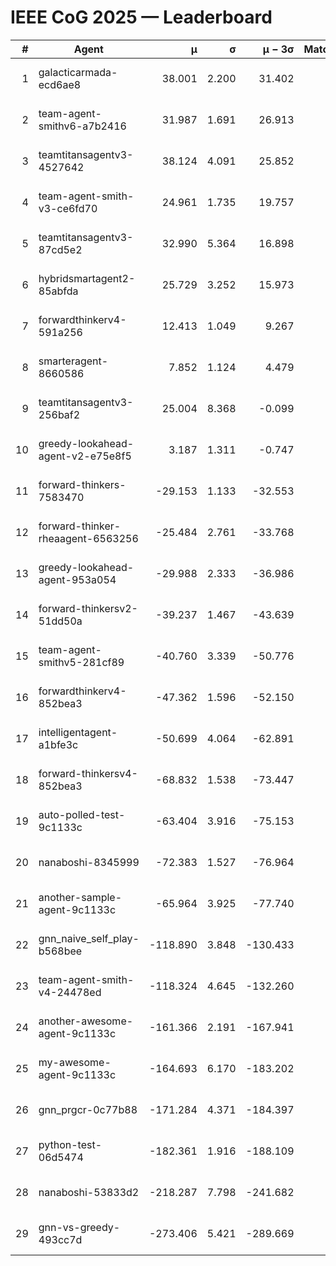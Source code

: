 # IEEE CoG 2025 — Leaderboard

| # | Agent | μ | σ | μ − 3σ | Matches | Updated |
|---:|---|---:|---:|---:|---:|---|
| 1 | galacticarmada-ecd6ae8 | 38.001 | 2.200 | 31.402 | 180 | 2025-08-17 11:44 |
| 2 | team-agent-smithv6-a7b2416 | 31.987 | 1.691 | 26.913 | 260 | 2025-08-17 11:44 |
| 3 | teamtitansagentv3-4527642 | 38.124 | 4.091 | 25.852 | 180 | 2025-08-17 11:44 |
| 4 | team-agent-smith-v3-ce6fd70 | 24.961 | 1.735 | 19.757 | 280 | 2025-08-17 11:44 |
| 5 | teamtitansagentv3-87cd5e2 | 32.990 | 5.364 | 16.898 | 180 | 2025-08-17 11:44 |
| 6 | hybridsmartagent2-85abfda | 25.729 | 3.252 | 15.973 | 180 | 2025-08-17 11:44 |
| 7 | forwardthinkerv4-591a256 | 12.413 | 1.049 | 9.267 | 211 | 2025-08-17 11:44 |
| 8 | smarteragent-8660586 | 7.852 | 1.124 | 4.479 | 184 | 2025-08-17 11:44 |
| 9 | teamtitansagentv3-256baf2 | 25.004 | 8.368 | -0.099 | 100 | 2025-08-17 11:44 |
| 10 | greedy-lookahead-agent-v2-e75e8f5 | 3.187 | 1.311 | -0.747 | 300 | 2025-08-17 11:44 |
| 11 | forward-thinkers-7583470 | -29.153 | 1.133 | -32.553 | 200 | 2025-08-17 11:44 |
| 12 | forward-thinker-rheaagent-6563256 | -25.484 | 2.761 | -33.768 | 140 | 2025-08-17 11:44 |
| 13 | greedy-lookahead-agent-953a054 | -29.988 | 2.333 | -36.986 | 140 | 2025-08-17 11:44 |
| 14 | forward-thinkersv2-51dd50a | -39.237 | 1.467 | -43.639 | 280 | 2025-08-17 11:44 |
| 15 | team-agent-smithv5-281cf89 | -40.760 | 3.339 | -50.776 | 180 | 2025-08-17 11:44 |
| 16 | forwardthinkerv4-852bea3 | -47.362 | 1.596 | -52.150 | 252 | 2025-08-17 11:44 |
| 17 | intelligentagent-a1bfe3c | -50.699 | 4.064 | -62.891 | 210 | 2025-08-17 11:44 |
| 18 | forward-thinkersv4-852bea3 | -68.832 | 1.538 | -73.447 | 141 | 2025-08-17 11:44 |
| 19 | auto-polled-test-9c1133c | -63.404 | 3.916 | -75.153 | 120 | 2025-08-17 11:44 |
| 20 | nanaboshi-8345999 | -72.383 | 1.527 | -76.964 | 140 | 2025-08-17 11:44 |
| 21 | another-sample-agent-9c1133c | -65.964 | 3.925 | -77.740 | 160 | 2025-08-17 11:44 |
| 22 | gnn_naive_self_play-b568bee | -118.890 | 3.848 | -130.433 | 220 | 2025-08-17 11:44 |
| 23 | team-agent-smith-v4-24478ed | -118.324 | 4.645 | -132.260 | 360 | 2025-08-17 11:44 |
| 24 | another-awesome-agent-9c1133c | -161.366 | 2.191 | -167.941 | 320 | 2025-08-17 11:44 |
| 25 | my-awesome-agent-9c1133c | -164.693 | 6.170 | -183.202 | 400 | 2025-08-17 11:44 |
| 26 | gnn_prgcr-0c77b88 | -171.284 | 4.371 | -184.397 | 320 | 2025-08-17 11:44 |
| 27 | python-test-06d5474 | -182.361 | 1.916 | -188.109 | 220 | 2025-08-17 11:44 |
| 28 | nanaboshi-53833d2 | -218.287 | 7.798 | -241.682 | 220 | 2025-08-17 11:44 |
| 29 | gnn-vs-greedy-493cc7d | -273.406 | 5.421 | -289.669 | 200 | 2025-08-17 11:44 |
